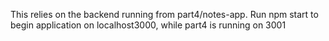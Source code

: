 This relies on the backend running from part4/notes-app. Run npm start to begin application on localhost3000, while part4 is running on 3001
